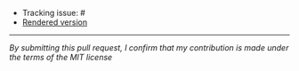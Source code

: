 * Tracking issue: #
* [Rendered version](/my-branch/text/xxxx.md)

---

_By submitting this pull request, I confirm that my contribution is made under
the terms of the MIT license_
